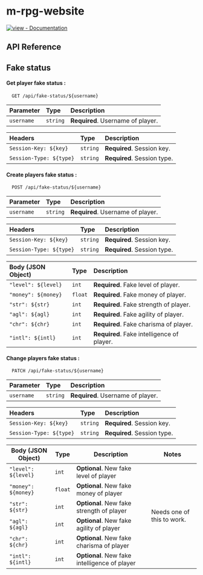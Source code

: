 # m-rpg-website

[![view - Documentation](https://img.shields.io/badge/view-Documentation-blue?style=for-the-badge)](https://majkus522.github.io/m-rpg-docs/ 'Go to project documentation')

## API Reference

## Fake status

#### Get player fake status :

```http
  GET /api/fake-status/${username}
```

| Parameter       | Type     | Description                       |
| :-------------- | :------- | :-------------------------------- |
| `username`      | `string` | **Required**. Username of player. |

| Headers                     | Type     | Description                 |
| :-------------------------- | :------- | :-------------------------- |
| `Session-Key: ${key}`       | `string` | **Required**. Session key.  |
| `Session-Type: ${type}`     | `string` | **Required**. Session type. |

#### Create players fake status :

```http
  POST /api/fake-status/${username}
```

| Parameter       | Type     | Description                       |
| :-------------- | :------- | :-------------------------------- |
| `username`      | `string` | **Required**. Username of player. |

| Headers                     | Type     | Description                 |
| :-------------------------- | :------- | :-------------------------- |
| `Session-Key: ${key}`       | `string` | **Required**. Session key.  |
| `Session-Type: ${type}`     | `string` | **Required**. Session type. |

| Body (JSON Object)  | Type     | Description                                |
| :------------------ | :------- | :----------------------------------------- |
| `"level": ${level}` | `int`    | **Required**. Fake level of player.        |
| `"money": ${money}` | `float`  | **Required**. Fake money of player.        |
| `"str": ${str}`     | `int`    | **Required**. Fake strength of player.     |
| `"agl": ${agl}`     | `int`    | **Required**. Fake agility of player.      |
| `"chr": ${chr}`     | `int`    | **Required**. Fake charisma of player.     |
| `"intl": ${intl}`   | `int`    | **Required**. Fake intelligence of player. |

#### Change players fake status :

```http
  PATCH /api/fake-status/${username}
```

| Parameter       | Type     | Description                       |
| :-------------- | :------- | :-------------------------------- |
| `username`      | `string` | **Required**. Username of player. |

| Headers                     | Type     | Description                 |
| :-------------------------- | :------- | :-------------------------- |
| `Session-Key: ${key}`       | `string` | **Required**. Session key.  |
| `Session-Type: ${type}`     | `string` | **Required**. Session type. |

<table>
	<thead>
		<tr>
			<th>Body (JSON Object)</th>
			<th>Type</th>
			<th>Description</th>
			<th>Notes</th>
		</tr>
	</thead>
	<tbody>
		<tr>
			<td><code>"level": ${level}</code></td>
			<td><code>int</code></td>
			<td><strong>Optional</strong>. New fake level of player</td>
			<td rowspan="6">Needs one of this to work.</td>
		</tr>
		<tr>
			<td><code>"money": ${money}</code></td>
			<td><code>float</code></td>
			<td><strong>Optional</strong>. New fake money of player</td>
		</tr>
		<tr>
			<td><code>"str": ${str}</code></td>
			<td><code>int</code></td>
			<td><strong>Optional</strong>. New fake strength of player</td>
		</tr>
		<tr>
			<td><code>"agl": ${agl}</code></td>
			<td><code>int</code></td>
			<td><strong>Optional</strong>. New fake agility of player</td>
		</tr>
		<tr>
			<td><code>"chr": ${chr}</code></td>
			<td><code>int</code></td>
			<td><strong>Optional</strong>. New fake charisma of player</td>
		</tr>
		<tr>
			<td><code>"intl": ${intl}</code></td>
			<td><code>int</code></td>
			<td><strong>Optional</strong>. New fake intelligence of player</td>
		</tr>
	</tbody>
</table>